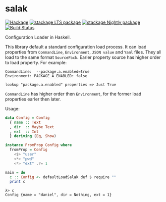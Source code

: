 # salak

[![Hackage](https://img.shields.io/hackage/v/salak.svg)](https://hackage.haskell.org/package/salak)
[![stackage LTS package](http://stackage.org/package/salak/badge/lts)](http://stackage.org/lts/package/salak)
[![stackage Nightly package](http://stackage.org/package/salak/badge/nightly)](http://stackage.org/nightly/package/salak)
[![Build Status](https://travis-ci.org/leptonyu/salak.svg?branch=master)](https://travis-ci.org/leptonyu/salak)


Configuration Loader in Haskell.

This library default a standard configuration load process. It can load properties from `CommandLine`, `Environment`,
`JSON value` and `Yaml` files. They all load to the same format `SourcePack`. Earler property source has higher order
to load property. For example:

```
CommandLine:  --package.a.enabled=true
Environment: PACKAGE_A_ENABLED: false

lookup "package.a.enabled" properties => Just True
```

`CommandLine` has higher order then `Environment`, for the former load properties earler then later.

Usage:

```Haskell
data Config = Config
  { name :: Text
  , dir  :: Maybe Text
  , ext  :: Int
  } deriving (Eq, Show)

instance FromProp Config where
  fromProp = Config
    <$> "user"
    <*> "pwd"
    <*> "ext" .?= 1

main = do
  c :: Config <- defaultLoadSalak def $ require ""
  print c
```

```
λ> c
Config {name = "daniel", dir = Nothing, ext = 1}
```